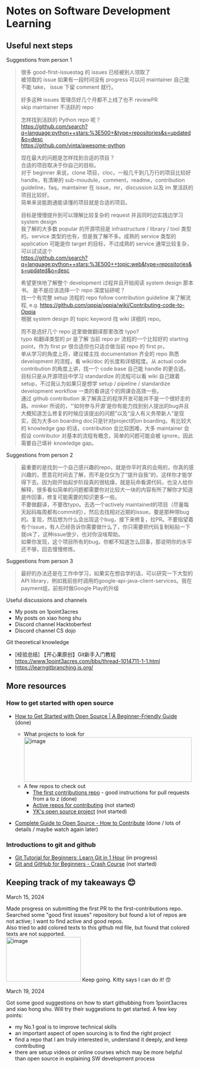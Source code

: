 # Notes on Software Development Learning

## Useful next steps

Suggestions from person 1
> 很多 good-first-issuestag 的 issues 已经被别人领取了  
被领取的 issue 如果有一段时间没有 progress 可以问 maintainer 自己能不能 take， issue 下留 comment 就行。
> 
> 好多这种 issues 管理员好几个月都不上线了也不 reviewPR  
skip maintainer 不活跃的 repo
> 
> 怎样找到活跃的 Python repo 呢？  
https://github.com/search?q=language:python++stars:%3E500+&type=repositories&s=updated&o=desc  
https://github.com/vinta/awesome-python
> 
> 现在最大的问题是怎样找到合适的项目？  
合适的项目取决于你自己的目标。  
对于 beginner 来说，clone 项目，cloc，一般几千到几万行的项目比较好 handle，有清晰的 sub-moudule，comment，readme，contribution guideline，faq，maintainer 在 issue，mr，discussion 以及 im 里活跃的项目比较好。  
简单来说能跑通能读懂的项目就是合适的项目。
> 
> 目标是慢慢提升到可以理解比较复杂的 request 并且同时边实践边学习 system design  
我了解的大多数 popular 的开源项目是 infrastructure / library / tool 类型的。service 类型的也有，但是我了解不多。成熟的 service 类型的 application 可能是你 target 的目标，不过成熟的 service 通常比较复杂，可以试试这个  
https://github.com/search?q=language:python++stars:%3E500++topic:web&type=repositories&s=updated&o=desc
> 
> 希望更快地了解整个 development 过程并且开始阅读 system design 那本书。 是不是应该选择一个 repo 深度钻研呢？  
找一个有完整 setup 流程的 repo follow contribution guideline 来了解流程, e.g. https://github.com/oppia/oppia/wiki/Contributing-code-to-Oppia  
根据 system design 的 topic keyword 找 wiki 详细的 repo。
> 
> 而不是选好几个 repo 这里做做翻译那里改改 typo?  
typo 和翻译类型的 pr 是了解 当前 repo pr 流程的一个比较好的 starting point，作为 first pr 很合适但也只适合做当前 repo 的 first pr。  
单从学习的角度上将，建议楼主找 documentation 齐全的 repo 熟悉 development 的流程，看 wiki/doc 的长度和详细程度。从 actual code contribution 的角度上讲，找一个 code base 自己能 handle 的更合适。  
目标只是从开源项目中学习 standardize 的流程可以看 wiki 自己跟着 setup，不过我认为如果只是想学 setup / pipeline / standardize development workflow 一类的看讲这个的网课会高效一些。  
通过 github contribution 来了解真正的程序开发可能并不是一个很好走的路。minker 所说的，“‘如何参与开源’是你有能力找到别人提出的bug并且大概知道怎么修复的时候应该提出的问题”以及“没人有义务带新人”是现实，因为大多on boarding doc只是针对project的on boarding。有比较大的 knowledge gap 的话，contribution 会比较困难，大多 maintainer 会假设 contributor 对基本的流程有概念，简单的问题可能会被 ignore，因此需要自己填补 knowledge gap。  

Suggestions from person 2
> 最重要的是找到一个自己感兴趣的repo，就是你平时真的会用的，你真的感兴趣的，愿意花时间去了解，而不是仅仅为了“提升自我”的，这样你才能学得下去。因为刚开始起步阶段真的很枯燥，就是玩命看源代码，也没人给你解释，很多看似简单的问题都需要你对比较大一块的内容有所了解你才知道是咋回事，修复可能需要的知识更多一些。  
不要做翻译，不要改typo。去选一个actively maintained的项目（尽量每天起码每周都有commit的），然后去找相对近期的issue，要是那种带bug的。复现，然后想为什么会出现这个bug，接下来修复，拉PR。不要指望着有个issue，有人已经告诉你需要做什么了，你只需要把代码复制粘贴一下就ok了，这种issue很少，也对你没啥帮助。  
如果你发现，这个项目所有的bug，你都不知道怎么回事，那说明你的水平还不够，回去慢慢修炼。  

Suggestions from person 3
> 最好的办法还是在工作中学习，如果实在想自学的话，可以研究一下大型的API library，例如我前些时调用的google-api-java-client-services。我在payment组，前些时做Google Play的升级  

Useful discussions and channels
- My posts on 1point3acres
- My posts on xiao hong shu
- Discord channel Hacktoberfest
- Discord channel CS dojo

Git theoretical knowledge
- [经验总结] 【开心果原创】Git新手入门教程 https://www.1point3acres.com/bbs/thread-1014711-1-1.html
- https://learngitbranching.js.org/

## More resources

### How to get started with open source
- [How to Get Started with Open Source | A Beginner-Friendly Guide](https://www.youtube.com/watch?v=MkaIrwOlP6Y) (done)
  - What projects to look for  
    <img src="https://github.com/jennie-jd/learning-notes/assets/52141333/f75c7b4c-2900-4b57-aeb6-235638c62c22" width="450" height="120" alt="image">
  - A few repos to check out
    - [The first contributions repo](https://github.com/firstcontributions/first-contributions) - good instructions for pull requests from a to z (done)
    - [Active repos for contributing](https://github.com/csdojo-defaang/active-repos-for-contributing) (not started)
    - [YK's open source project](https://github.com/ykdojo/defaang) (not started)

- [Complete Guide to Open Source - How to Contribute](https://www.youtube.com/watch?v=yzeVMecydCE) (done / lots of details / maybe watch again later)

### Introductions to git and github
- [Git Tutorial for Beginners: Learn Git in 1 Hour](https://www.youtube.com/watch?v=8JJ101D3knE) (in progress)
- [Git and GitHub for Beginners - Crash Course](https://www.youtube.com/watch?v=RGOj5yH7evk) (not started)

## Keeping track of my takeaways 😊

March 15, 2024

Made progress on submitting the first PR to the first-contributions repo.  
Searched some "good first issues" repository but found a lot of repos are not active; I want to find active and good repos.  
Also tried to add colored texts to this github md file, but found that colored texts are not supported.  
<img src="https://github.com/jennie-jd/learning-notes/assets/52141333/e9658c69-cc92-41d5-b342-a0c128ddb0a2" width="200" height="120" alt="image">
Keep going. Kitty says I can do it! 😙

March 19, 2024

Got some good suggestions on how to start githubbing from 1point3acres and xiao hong shu. Will try their suggestions to get started. A few key points:
- my No.1 goal is to improve technical skills
- an important aspect of open sourcing is to find the right project
- find a repo that I am truly interested in, understand it deeply, and keep contributing
- there are setup videos or online courses which may be more helpful than open source in explaining SW development process
